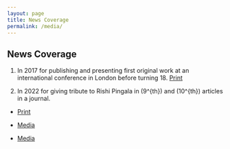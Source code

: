 ```yaml
---
layout: page
title: News Coverage
permalink: /media/
---
```


## News Coverage


1. In 2017 for publishing and presenting first original work at an international conference in London before turning 18. [Print](https://www-divyabhaskar-co-in.translate.goog/news/MGUJ-NAD-OMC-LCL-nadiad-student-improved-the-70-year-old-method-of-algebra-gujarati-news-5939921-NOR.html?_x_tr_sl=gu&_x_tr_tl=en&_x_tr_hl=en&_x_tr_pto=sc)

2. In 2022 for giving tribute to Rishi Pingala in \(9^{th}) and \(10^{th}) articles in a journal.
- [Print](https://www.divyabhaskar.co.in/local/gujarat/ahmedabad/news/presented-10-research-papers-at-22-years-of-age-tribute-to-2200-year-old-vedic-mathematician-rishi-pingal-as-shah-pingal-sutra-129832403.html)

- [Media](https://www.youtube.com/watch?v=v2dYKJzznvo)

- [Media](https://www.youtube.com/watch?v=qg-ZaI-15O0)
